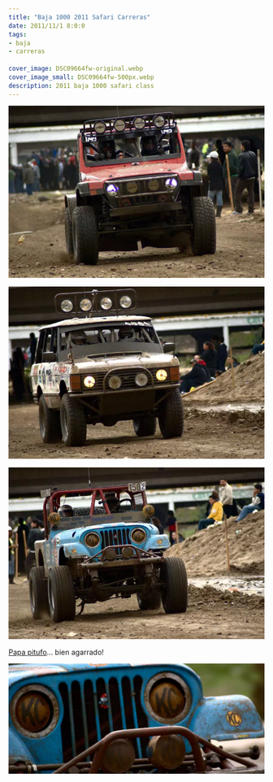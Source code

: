 ```yaml
---
title: "Baja 1000 2011 Safari Carreras"
date: 2011/11/1 8:0:0
tags: 
- baja
- carreras

cover_image: DSC09664fw-original.webp
cover_image_small: DSC09664fw-500px.webp
description: 2011 baja 1000 safari class
---
```

[![](DSC09664fw-800px.webp)](DSC09664fw-original.webp)

  

[![](DSC09668fw-800px.webp)](DSC09668fw-original.webp)

  

[![](DSC09672fw-800px.webp)](DSC09672fw-original.webp)

[Papa pitufo](DSC09138-original.webp)... bien agarrado!  

[![](DSC09674fw-800px.webp)](DSC09674fw-original.webp)
